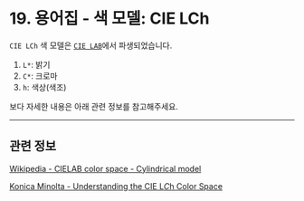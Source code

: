 # 19. 용어집 - 색 모델: CIE LCh

`CIE LCh` 색 모델은 [`CIE LAB`](./19-glossaryx-color_model_cie_lab.md)에서 파생되었습니다.

1. `L*`: 밝기
2. `C*`: 크로마
3. `h`: 색상(색조)

보다 자세한 내용은 아래 관련 정보를 참고해주세요.

*** 

## 관련 정보

[Wikipedia - CIELAB color space - Cylindrical model](https://en.wikipedia.org/wiki/CIELAB_color_space#Cylindrical_model)

[Konica Minolta - Understanding the CIE L*C*h Color Space](https://sensing.konicaminolta.us/us/blog/understanding-the-cie-lch-color-space/)